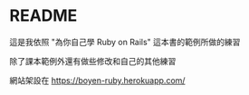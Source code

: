 # README

這是我依照 "為你自己學 Ruby on Rails" 這本書的範例所做的練習

除了課本範例外還有做些修改和自己的其他練習

網站架設在 https://boyen-ruby.herokuapp.com/
